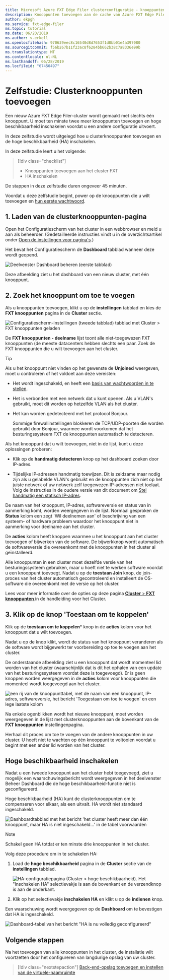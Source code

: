 ```yaml
---
title: Microsoft Azure FXT Edge Filer clusterconfiguratie - knooppunten toevoegen
description: Knooppunten toevoegen aan de cache van Azure FXT Edge Filer opslag
author: ekpgh
ms.service: fxt-edge-filer
ms.topic: tutorial
ms.date: 06/20/2019
ms.author: v-erkell
ms.openlocfilehash: 970639eec8c16540d8d7653f1d8bb01e4a397080
ms.sourcegitcommit: f56b267b11f23ac8f6284bb662b38c7a8336e99b
ms.translationtype: MT
ms.contentlocale: nl-NL
ms.lasthandoff: 06/28/2019
ms.locfileid: "67450497"
---
```

# <a name="tutorial-add-cluster-nodes"></a>Zelfstudie: Clusterknooppunten toevoegen 

Een nieuw Azure FXT Edge Filer-cluster wordt gemaakt met slechts één knooppunt. U moet ten minste twee meer knooppunten toevoegen en hoge beschikbaarheid inschakelen voordat u een andere configuratie uitvoert. 

In deze zelfstudie wordt uitgelegd hoe u clusterknooppunten toevoegen en de hoge beschikbaarheid (HA) inschakelen. 

In deze zelfstudie leert u het volgende: 

> [!div class="checklist"]
> * Knooppunten toevoegen aan het cluster FXT
> * HA inschakelen

De stappen in deze zelfstudie duren ongeveer 45 minuten.

Voordat u deze zelfstudie begint, power op de knooppunten die u wilt toevoegen en [hun eerste wachtwoord](fxt-node-password.md). 

## <a name="1-load-the-cluster-nodes-page"></a>1. Laden van de clusterknooppunten-pagina

Open het Configuratiescherm van het cluster in een webbrowser en meld u aan als beheerder. (Gedetailleerde instructies vindt u in de overzichtsartikel onder [Open de instellingen voor pagina's](fxt-cluster-create.md#open-the-settings-pages).)

Het bevat het Configuratiescherm de **Dashboard** tabblad wanneer deze wordt geopend. 

![Deelvenster Dashboard beheren (eerste tabblad)](media/fxt-cluster-config/dashboard-1-node.png)

Deze afbeelding ziet u het dashboard van een nieuw cluster, met één knooppunt.

## <a name="2-locate-the-node-to-add"></a>2. Zoek het knooppunt om toe te voegen

Als u knooppunten toevoegen, klikt u op de **instellingen** tabblad en kies de **FXT knooppunten** pagina in de **Cluster** sectie.

![Configuratiescherm-instellingen (tweede tabblad) tabblad met Cluster > FXT knooppunten geladen](media/fxt-cluster-config/settings-fxt-nodes.png)

De **FXT knooppunten - deelname** lijst toont alle niet-toegewezen FXT knooppunten (de meeste datacenters hebben slechts een paar. Zoek de FXT knooppunten die u wilt toevoegen aan het cluster.

> [!Tip] 
> Als u het knooppunt niet vinden op het gewenste de **Unjoined** weergeven, moet u controleren of het voldoet aan deze vereisten:
> 
> * Het wordt ingeschakeld, en heeft een [basis van wachtwoorden in te stellen](fxt-node-password.md).
> * Het is verbonden met een netwerk dat u kunt openen. Als u VLAN's gebruikt, moet dit worden op hetzelfde VLAN als het cluster.
> * Het kan worden gedetecteerd met het protocol Bonjour. 
>
>   Sommige firewallinstellingen blokkeren de TCP/UDP-poorten die worden gebruikt door Bonjour, waarmee wordt voorkomen dat het besturingssysteem FXT de knooppunten automatisch te detecteren.
> 
> Als het knooppunt dat u wilt toevoegen, niet in de lijst, kunt u deze oplossingen proberen: 
> 
> * Klik op de **handmatig detecteren** knop op het dashboard zoeken door IP-adres.
> 
> * Tijdelijke IP-adressen handmatig toewijzen. Dit is zeldzame maar nodig zijn als u gelabelde VLAN's gebruikt en de knooppunten zich niet op het juiste netwerk of uw netwerk zelf toegewezen IP-adressen niet toelaat. Volg de instructies in de oudere versie van dit document om [Stel handmatig een statisch IP-adres](https://azure.github.io/Avere/legacy/create_cluster/4_8/html/static_ip.html).

De naam van het knooppunt, IP-adres, softwareversie en status van in aanmerking komt, worden weergegeven in de lijst. Normaal gesproken de **Status** kolom een zegt 'Wil deelnemen aan' of beschrijving van een systeem- of hardware probleem waardoor het knooppunt niet in aanmerking voor deelname aan het cluster.

De **acties** kolom heeft knoppen waarmee u het knooppunt aan het cluster toevoegen of bijwerken van de software. De bijwerkknop wordt automatisch de softwareversie die overeenkomt met de knooppunten in het cluster al geïnstalleerd.

Alle knooppunten in een cluster moet dezelfde versie van het besturingssysteem gebruiken, maar u hoeft niet te werken software voordat u een knooppunt toevoegt. Nadat u op de **toestaan Join** knop, de join-proces van het cluster automatisch gecontroleerd en installeert de OS-software die overeenkomt met de versie op het cluster.

Lees voor meer informatie over de opties op deze pagina [ **Cluster** > **FXT knooppunten** ](https://azure.github.io/Avere/legacy/ops_guide/4_7/html/gui_fxt_nodes.html) in de handleiding voor het Cluster.

## <a name="3-click-the-allow-to-join-button"></a>3. Klik op de knop 'Toestaan om te koppelen' 

Klik op de **toestaan om te koppelen*** knop in de **acties** kolom voor het knooppunt dat u wilt toevoegen.

Nadat u op de knop klikt, wordt de status van het knooppunt veranderen als de software wordt bijgewerkt ter voorbereiding op toe te voegen aan het cluster. 

De onderstaande afbeelding ziet u een knooppunt dat wordt momenteel lid worden van het cluster (waarschijnlijk dat is dit het ophalen van een update van het besturingssysteem voordat deze is toegevoegd). Er is geen knoppen worden weergegeven in de **acties** kolom voor knooppunten die momenteel wordt toegevoegd aan het cluster.

![een rij van de knooppunttabel, met de naam van een knooppunt, IP-adres, softwareversie, het bericht 'Toegestaan om toe te voegen' en een lege laatste kolom](media/fxt-cluster-config/node-join-in-process.png)

Na enkele ogenblikken wordt het nieuwe knooppunt, moet worden weergegeven in de lijst met clusterknooppunten aan de bovenkant van de **FXT knooppunten** instellingenpagina. 

Herhaal dit proces om toe te voegen van de andere knooppunten in uw cluster. U hoeft niet te wachten op één knooppunt te voltooien voordat u begint met een ander lid worden van het cluster.

## <a name="enable-high-availability"></a>Hoge beschikbaarheid inschakelen

Nadat u een tweede knooppunt aan het cluster hebt toegevoegd, ziet u mogelijk een waarschuwingsbericht wordt weergegeven in het deelvenster Beheer Dashboard die de hoge beschikbaarheid-functie niet is geconfigureerd. 

Hoge beschikbaarheid (HA) kunt de clusterknooppunten om te compenseren voor elkaar, als een uitvalt. HA wordt niet standaard ingeschakeld.

![Dashboardtabblad met het bericht 'het cluster heeft meer dan één knooppunt, maar HA is niet ingeschakeld...' in de tabel voorwaarden](media/fxt-cluster-config/no-ha-2-nodes.png)

> [!Note] 
> Schakel geen HA totdat er ten minste drie knooppunten in het cluster.

Volg deze procedure om in te schakelen HA: 

1. Load de **hoge beschikbaarheid** pagina in de **Cluster** sectie van de **instellingen** tabblad.

   ![HA-configuratiepagina (Cluster > hoge beschikbaarheid). Het "Inschakelen HA" selectievakje is aan de bovenkant en de verzendknop is aan de onderkant.](media/fxt-cluster-config/enable-ha.png)

2. Klik op het selectievakje **inschakelen HA** en klikt u op de **indienen** knop. 

Een waarschuwing wordt weergegeven op de **Dashboard** om te bevestigen dat HA is ingeschakeld.

![Dashboard-tabel van het bericht "HA is nu volledig geconfigureerd"](media/fxt-cluster-config/ha-configured-alert.png)


## <a name="next-steps"></a>Volgende stappen

Na het toevoegen van alle knooppunten in het cluster, de installatie wilt voortzetten door het configureren van langdurige opslag van uw cluster.

> [!div class="nextstepaction"]
> [Back-end-opslag toevoegen en instellen van de virtuele-naamruimte](fxt-add-storage.md)